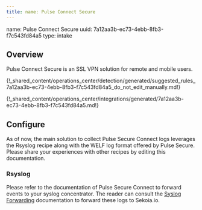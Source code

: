 ```yaml
---
title: name: Pulse Connect Secure
---
```


name: Pulse Connect Secure
uuid: 7a12aa3b-ec73-4ebb-8fb3-f7c543fd84a5
type: intake

## Overview

Pulse Connect Secure is an SSL VPN solution for remote and mobile users.


{!_shared_content/operations_center/detection/generated/suggested_rules_7a12aa3b-ec73-4ebb-8fb3-f7c543fd84a5_do_not_edit_manually.md!}

{!_shared_content/operations_center/integrations/generated/7a12aa3b-ec73-4ebb-8fb3-f7c543fd84a5.md!}

## Configure

As of now, the main solution to collect Pulse Secure Connect logs leverages the Rsyslog recipe along with the WELF log format offered by Pulse Secure. Please share your experiences with other recipes by editing this documentation.

### Rsyslog

Please refer to the documentation of Pulse Secure Connect to forward events to your syslog concentrator. The reader can consult the [Syslog Forwarding](../../../ingestion_methods/sekoiaio_forwarder/) documentation to forward these logs to Sekoia.io.
